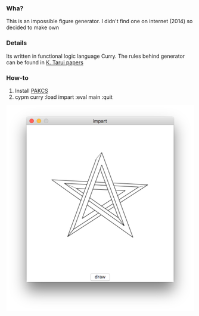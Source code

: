 ### Wha?

This is an impossible figure generator. I didn't find one on internet (2014) so decided to make own

### Details

Its written in functional logic language Curry. The rules behind generator can be found in [K. Tarui papers](https://www.jstage.jst.go.jp/result/global/-char/en?globalSearchKey=kento+tarui)

### How-to

1. Install [PAKCS](http://www.informatik.uni-kiel.de/~pakcs/download.html)
2. cypm curry :load impart :eval main :quit

![](screen.png)
